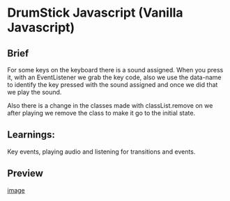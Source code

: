 # DrumStick Javascript (Vanilla Javascript)

## Brief
For some keys on the keyboard there is a sound assigned. When you press it, with an EventListener we grab the key code, also we use the data-name to identify the key pressed with the sound assigned and once we did that we play the sound. 

Also there is a change in the classes made with classList.remove on we after playing we remove the class to make it go to the initial state.

## Learnings:
 Key events, playing audio and listening for transitions and events.

## Preview

[image](https://raw.githubusercontent.com/coderHook/Javascript-projects/master/01%20-%20JavaScript%20Drum%20Kit/preview/app_drumsticks.jpg)